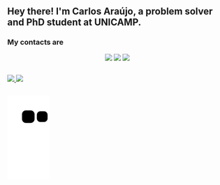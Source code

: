 ## Hey there! I'm Carlos Araújo, a **problem solver** and PhD student at UNICAMP. 

### My contacts are

<center>
<div>
<a href="https://www.ic.unicamp.br/~ra230261/" target="_blank"><img src="https://img.shields.io/badge/-WebPage-%23E4405F?style=for-the-badge&logo=webpage&logoColor=white" target="_blank"></a>
<a href = "mailto:carlosvdaraujo@gmail.com"><img src="https://img.shields.io/badge/Gmail-D14836?style=for-the-badge&logo=gmail&logoColor=white" target="_blank"></a>
<a href="https://www.linkedin.com/in/carlos-ara%C3%BAjo-1878b0121/" target="_blank"><img src="https://img.shields.io/badge/-LinkedIn-%230077B5?style=for-the-badge&logo=linkedin&logoColor=white" target="_blank"></a>   
</div>
</center>

##
<div>
<a href="https://github.com/cvaraujo">
<img height="180em" src="https://github-readme-stats.vercel.app/api/top-langs/?username=cvaraujo&layout=compact&langs_count=7&theme=dracula"/>
<img height="180em" src="https://github-readme-stats.vercel.app/api?username=cvaraujo&show_icons=true&theme=dracula&include_all_commits=true&count_private=true"/>
</div>

##
![Snake animation](https://github.com/cvaraujo/carlos-araujo/blob/output/github-contribution-grid-snake.svg)
